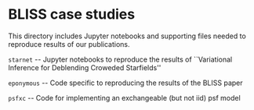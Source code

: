 BLISS case studies
========
This directory includes Jupyter notebooks and supporting files needed to reproduce
results of our publications.

`starnet` -- Jupyter notebooks to reproduce the results of ``Variational Inference for Deblending Croweded Starfields''

`eponymous` -- Code specific to reproducing the results of the BLISS paper

`psfxc` -- Code for implementing an exchangeable (but not iid) psf model

